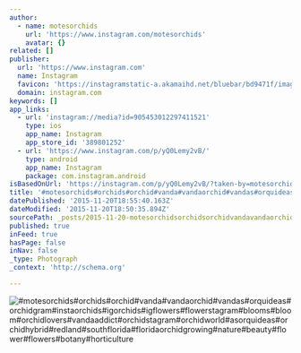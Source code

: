 ```yaml
---
author:
  - name: motesorchids
    url: 'https://www.instagram.com/motesorchids'
    avatar: {}
related: []
publisher:
  url: 'https://www.instagram.com'
  name: Instagram
  favicon: 'https://instagramstatic-a.akamaihd.net/bluebar/bd9471f/images/ico/favicon.ico'
  domain: instagram.com
keywords: []
app_links:
  - url: 'instagram://media?id=905453012297411521'
    type: ios
    app_name: Instagram
    app_store_id: '389801252'
  - url: 'https://www.instagram.com/p/yQ0Lemy2vB/'
    type: android
    app_name: Instagram
    package: com.instagram.android
isBasedOnUrl: 'https://instagram.com/p/yQ0Lemy2vB/?taken-by=motesorchids'
title: '#motesorchids#orchids#orchid#vanda#vandaorchid#vandas#orquideas#orchidgram#instaorchids#igorchids#igflowers#flowerstagram#blooms#bloom#orchidlovers#vandaaddict#orchidstagram#orchidworld#asorquideas#orchidhybrid#redland#southflorida#floridaorchidgrowing#nature#beauty#flower#flowers#botany#horticulture'
datePublished: '2015-11-20T18:55:40.163Z'
dateModified: '2015-11-20T18:50:35.894Z'
sourcePath: _posts/2015-11-20-motesorchidsorchidsorchidvandavandaorchidvandasorquid.md
published: true
inFeed: true
hasPage: false
inNav: false
_type: Photograph
_context: 'http://schema.org'

---
```

![&num;motesorchids&num;orchids&num;orchid&num;vanda&num;vandaorchid&num;vandas&num;orquideas&num;orchidgram&num;instaorchids&num;igorchids&num;igflowers&num;flowerstagram&num;blooms&num;bloom&num;orchidlovers&num;vandaaddict&num;orchidstagram&num;orchidworld&num;asorquideas&num;orchidhybrid&num;redland&num;southflorida&num;floridaorchidgrowing&num;nature&num;beauty&num;flower&num;flowers&num;botany&num;horticulture](https://scontent.cdninstagram.com/hphotos-xpt1/t51.2885-15/e15/10948840_328268100714365_1993104579_n.jpg)